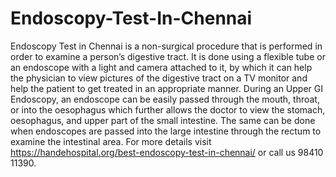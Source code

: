 # Endoscopy-Test-In-Chennai
Endoscopy Test in Chennai is a non-surgical procedure that is performed in order to examine a person’s digestive tract. It is done using a flexible tube or an endoscope with a light and camera attached to it, by which it can help the physician to view pictures of the digestive tract on a TV monitor and help the patient to get treated in an appropriate manner. During an Upper GI Endoscopy, an endoscope can be easily passed through the mouth, throat, or into the oesophagus which further allows the doctor to view the stomach, oesophagus, and upper part of the small intestine. The same can be done when endoscopes are passed into the large intestine through the rectum to examine the intestinal area. For more details visit https://handehospital.org/best-endoscopy-test-in-chennai/ or call us 98410 11390.
